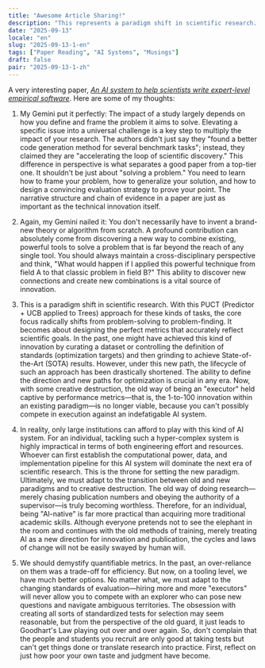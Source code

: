 ```yaml
---
title: "Awesome Article Sharing!"
description: "This represents a paradigm shift in scientific research. With PUCT (Predictor + UCB applied to Trees), the core of tackling these tasks completely shifts from solving problems to finding them, transforming into a quest to design perfect metrics that accurately reflect scientific goals."
date: "2025-09-13"
locale: "en"
slug: "2025-09-13-1-en"
tags: ["Paper Reading", "AI Systems", "Musings"]
draft: false
pair: "2025-09-13-1-zh"
---
```


A very interesting paper, *[An AI system to help scientists write expert-level empirical software](https://arxiv.org/abs/2509.06503v1)*. Here are some of my thoughts:

1. My Gemini put it perfectly: The impact of a study largely depends on how you define and frame the problem it aims to solve. Elevating a specific issue into a universal challenge is a key step to multiply the impact of your research. The authors didn't just say they "found a better code generation method for several benchmark tasks"; instead, they claimed they are "accelerating the loop of scientific discovery." This difference in perspective is what separates a good paper from a top-tier one. It shouldn't be just about "solving a problem." You need to learn how to frame your problem, how to generalize your solution, and how to design a convincing evaluation strategy to prove your point. The narrative structure and chain of evidence in a paper are just as important as the technical innovation itself.

2. Again, my Gemini nailed it: You don't necessarily have to invent a brand-new theory or algorithm from scratch. A profound contribution can absolutely come from discovering a new way to combine existing, powerful tools to solve a problem that is far beyond the reach of any single tool. You should always maintain a cross-disciplinary perspective and think, "What would happen if I applied this powerful technique from field A to that classic problem in field B?" This ability to discover new connections and create new combinations is a vital source of innovation.

3. This is a paradigm shift in scientific research. With this PUCT (Predictor + UCB applied to Trees) approach for these kinds of tasks, the core focus radically shifts from problem-solving to problem-finding. It becomes about designing the perfect metrics that accurately reflect scientific goals. In the past, one might have achieved this kind of innovation by curating a dataset or controlling the definition of standards (optimization targets) and then grinding to achieve State-of-the-Art (SOTA) results. However, under this new path, the lifecycle of such an approach has been drastically shortened. The ability to define the direction and new paths for optimization is crucial in any era. Now, with some creative destruction, the old way of being an "executor" held captive by performance metrics—that is, the 1-to-100 innovation within an existing paradigm—is no longer viable, because you can't possibly compete in execution against an indefatigable AI system.

4. In reality, only large institutions can afford to play with this kind of AI system. For an individual, tackling such a hyper-complex system is highly impractical in terms of both engineering effort and resources. Whoever can first establish the computational power, data, and implementation pipeline for this AI system will dominate the next era of scientific research. This is the throne for setting the new paradigm. Ultimately, we must adapt to the transition between old and new paradigms and to creative destruction. The old way of doing research—merely chasing publication numbers and obeying the authority of a supervisor—is truly becoming worthless. Therefore, for an individual, being "AI-native" is far more practical than acquiring more traditional academic skills. Although everyone pretends not to see the elephant in the room and continues with the old methods of training, merely treating AI as a new direction for innovation and publication, the cycles and laws of change will not be easily swayed by human will.

5. We should demystify quantifiable metrics. In the past, an over-reliance on them was a trade-off for efficiency. But now, on a tooling level, we have much better options. No matter what, we must adapt to the changing standards of evaluation—hiring more and more "executors" will never allow you to compete with an explorer who can pose new questions and navigate ambiguous territories. The obsession with creating all sorts of standardized tests for selection may seem reasonable, but from the perspective of the old guard, it just leads to Goodhart's Law playing out over and over again. So, don't complain that the people and students you recruit are only good at taking tests but can't get things done or translate research into practice. First, reflect on just how poor your own taste and judgment have become.
